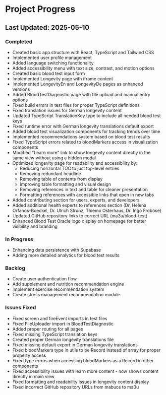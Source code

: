 


# Project Progress

## Last Updated: 2025-05-10

### Completed
- Created basic app structure with React, TypeScript and Tailwind CSS
- Implemented user profile management
- Added language switching functionality
- Added accessibility menu with text size, contrast, and motion options
- Created basic blood test input form
- Implemented Longevity page with iframe content
- Implemented LongevityEn and LongevityDe pages as enhanced versions
- Added BloodTestDiagnostic page with file upload and manual entry options
- Fixed build errors in test files for proper TypeScript definitions
- Fixed translation issues for German longevity content
- Updated TypeScript TranslationKey type to include all needed blood test keys
- Fixed runtime error with German longevity translations default export
- Added blood test visualization components for tracking trends over time
- Implemented recommendations system based on blood test results
- Fixed TypeScript errors related to bloodMarkers access in visualization components
- Modified "Learn more" link to show longevity content directly in the same view without using a hidden modal
- Optimized longevity page for readability and accessibility by:
  - Reducing horizontal TOC to just top-level entries
  - Removing redundant headline
  - Removing table of contents from display
  - Improving table formatting and visual design
  - Removing references in text and table for cleaner presentation
  - Formatting references with accessible links that open in new tabs
- Added contributing section for users, experts, and developers
- Added additional health experts to references section (Dr. Helena Orfanos-Boeckel, Dr. Ulrich Strunz, Thiemo Osterhaus, Dr. Ingo Froböse)
- Updated GitHub repository links to correct URL (ma3u/blood-test)
- Enhanced Blood Test Oracle logo display on homepage for better visibility and branding

### In Progress
- Enhancing data persistence with Supabase
- Adding more detailed analytics for blood test results

### Backlog
- Create user authentication flow
- Add supplement and nutrition recommendation engine
- Implement exercise recommendation system
- Create stress management recommendation module

### Issues Fixed
- Fixed screen and fireEvent imports in test files
- Fixed FileUploader import in BloodTestDiagnostic
- Added proper routing for all pages
- Fixed missing TypeScript translation keys
- Created proper German longevity translations file
- Fixed missing default export in German longevity translations
- Fixed bloodMarkers type in utils to be Record instead of array for proper property access
- Fixed type errors when accessing bloodMarkers as a Record in other components
- Fixed accessibility issues with learn more content - now shows content directly in main view
- Fixed formatting and readability issues in longevity content display
- Fixed incorrect GitHub repository URLs from mabuos to ma3u


